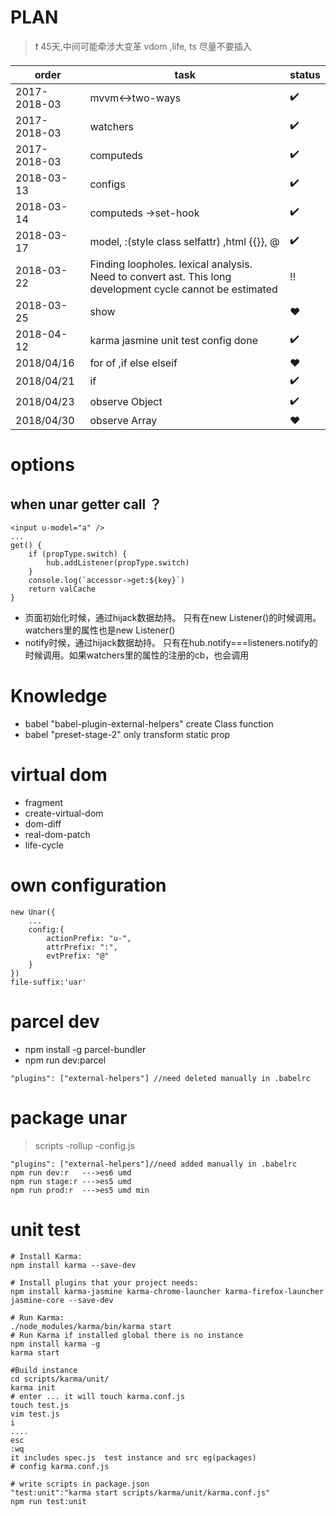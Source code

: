  
 
# PLAN
> :heavy_exclamation_mark: 45天,中间可能牵涉大变革 vdom ,life, ts 尽量不要插入

order | task | status
----  |----  | ---- 
2017-2018-03 | mvvm<->two-ways | :heavy_check_mark:
2017-2018-03 | watchers | :heavy_check_mark:
2017-2018-03 | computeds | :heavy_check_mark:
2018-03-13  | configs | :heavy_check_mark:
2018-03-14  | computeds ->set-hook  | :heavy_check_mark:
2018-03-17  | model, :(style class selfattr) ,html {{}}, @  | :heavy_check_mark: 
2018-03-22  | Finding loopholes. lexical analysis. Need to convert ast. This long development cycle cannot be estimated  | :bangbang:
2018-03-25  | show  | :hearts: 
2018-04-12  | karma jasmine unit test config done  | :heavy_check_mark:
2018/04/16  | for of ,if else elseif | :hearts: 
2018/04/21  | if   | :heavy_check_mark: 
2018/04/23  | observe Object  |:heavy_check_mark: 
2018/04/30 | observe Array  | :hearts: 
# options
## when unar getter call ？
```
<input u-model="a" />
...
get() {
    if (propType.switch) {
        hub.addListener(propType.switch)
    }
    console.log(`accessor->get:${key}`)
    return valCache
}
```
+ 页面初始化时候，通过hijack数据劫持。 只有在new Listener()的时候调用。watchers里的属性也是new Listener()
+ notify时候，通过hijack数据劫持。 只有在hub.notify===listeners.notify的时候调用。如果watchers里的属性的注册的cb，也会调用
# Knowledge
+ babel "babel-plugin-external-helpers" create Class function 
+ babel "preset-stage-2" only transform static prop
# virtual dom
- fragment
- create-virtual-dom
- dom-diff
- real-dom-patch
- life-cycle
# own configuration
    new Unar({
        ...
        config:{
            actionPrefix: "u-",
            attrPrefix: ":",
            evtPrefix: "@"
        }
    })
    file-suffix:'uar'

# parcel dev
+ npm install -g parcel-bundler
+ npm run dev:parcel

```
"plugins": ["external-helpers"] //need deleted manually in .babelrc
```

# package unar
> scripts -rollup -config.js

```
"plugins": ["external-helpers"]//need added manually in .babelrc
npm run dev:r   --->es6 umd
npm run stage:r --->es5 umd 
npm run prod:r  --->es5 umd min
```
# unit test
```
# Install Karma:
npm install karma --save-dev

# Install plugins that your project needs:
npm install karma-jasmine karma-chrome-launcher karma-firefox-launcher jasmine-core --save-dev

# Run Karma:
./node_modules/karma/bin/karma start
# Run Karma if installed global there is no instance
npm install karma -g
karma start

#Build instance
cd scripts/karma/unit/
karma init
# enter ... it will touch karma.conf.js
touch test.js
vim test.js
i
....
esc
:wq
it includes spec.js  test instance and src eg(packages)
# config karma.conf.js

# write scripts in package.json
"test:unit":"karma start scripts/karma/unit/karma.conf.js"
npm run test:unit
```
